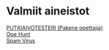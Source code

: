 # Valmiit aineistot

<a href="https://neareternal.github.io/moniajo.html">PUTKIAIVOTESTERI (Pakene opettajia)</a><br>
<a href="https://neareternal.github.io/opehunt.html">Ope Hunt</a><br>
<a href="https://neareternal.github.io/spam.html">Spam Virus</a><br>
